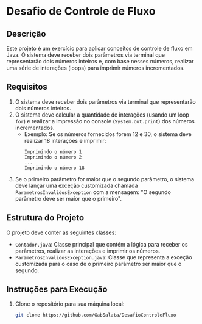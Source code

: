 # Desafio de Controle de Fluxo

## Descrição

Este projeto é um exercício para aplicar conceitos de controle de fluxo em Java. O sistema deve receber dois parâmetros via terminal que representarão dois números inteiros e, com base nesses números, realizar uma série de interações (loops) para imprimir números incrementados. 

## Requisitos

1. O sistema deve receber dois parâmetros via terminal que representarão dois números inteiros.
2. O sistema deve calcular a quantidade de interações (usando um loop `for`) e realizar a impressão no console (`System.out.print`) dos números incrementados.
    - Exemplo: Se os números fornecidos forem 12 e 30, o sistema deve realizar 18 interações e imprimir: 
      ```
      Imprimindo o número 1
      Imprimindo o número 2
      ...
      Imprimindo o número 18
      ```
3. Se o primeiro parâmetro for maior que o segundo parâmetro, o sistema deve lançar uma exceção customizada chamada `ParametrosInvalidosException` com a mensagem: "O segundo parâmetro deve ser maior que o primeiro".

## Estrutura do Projeto

O projeto deve conter as seguintes classes:

- `Contador.java`: Classe principal que contém a lógica para receber os parâmetros, realizar as interações e imprimir os números.
- `ParametrosInvalidosException.java`: Classe que representa a exceção customizada para o caso de o primeiro parâmetro ser maior que o segundo.

## Instruções para Execução

1. Clone o repositório para sua máquina local:
   ```bash
   git clone https://github.com/GabSalata/DesafioControleFluxo

